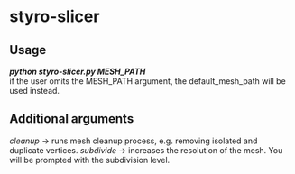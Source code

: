 # styro-slicer

## Usage
***python styro-slicer.py MESH_PATH*** \
if the user omits the MESH_PATH argument, the default_mesh_path will be used instead.

## Additional arguments
*cleanup* -> runs mesh cleanup process, e.g. removing isolated and duplicate vertices.
*subdivide* -> increases the resolution of the mesh. You will be prompted with the subdivision level.
